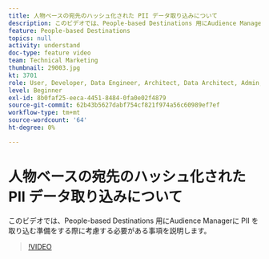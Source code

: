 ```yaml
---
title: 人物ベースの宛先のハッシュ化された PII データ取り込みについて
description: このビデオでは、People-based Destinations 用にAudience Managerに PII を取り込む準備をする際に考慮する必要がある事項を説明します。
feature: People-based Destinations
topics: null
activity: understand
doc-type: feature video
team: Technical Marketing
thumbnail: 29003.jpg
kt: 3701
role: User, Developer, Data Engineer, Architect, Data Architect, Admin, Leader
level: Beginner
exl-id: 8b0faf25-eeca-4451-8484-0fa0e02f4879
source-git-commit: 62b43b5627dabf754cf821f974a56c60989ef7ef
workflow-type: tm+mt
source-wordcount: '64'
ht-degree: 0%

---
```


# 人物ベースの宛先のハッシュ化された PII データ取り込みについて

このビデオでは、People-based Destinations 用にAudience Managerに PII を取り込む準備をする際に考慮する必要がある事項を説明します。

>[!VIDEO](https://video.tv.adobe.com/v/29003/?quality=12)
